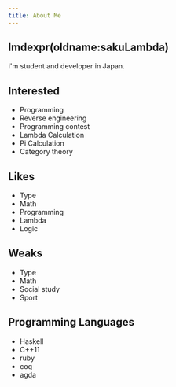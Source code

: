 ```yaml
---
title: About Me
---
```

## lmdexpr(oldname:sakuLambda)
I'm student and developer in Japan.
  
## Interested
* Programming
* Reverse engineering
* Programming contest
* Lambda Calculation
* Pi Calculation
* Category theory
  
## Likes
* Type
* Math
* Programming
* Lambda
* Logic
  
## Weaks
* Type
* Math
* Social study
* Sport
  
## Programming Languages
* Haskell
* C++11
* ruby
* coq
* agda

